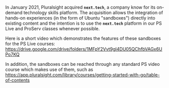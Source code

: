 In January 2021, Pluralsight acquired __`next.tech`__, a company know for its on-demand technology skills platform. The acquisition allows the integration of hands-on experiences (in the form of Ubuntu "sandboxes") directly into existing content and the intention is to use the __`next.tech`__ platform in our PS Live and ProServ classes whenever possible.

Here is a short video which demonstrates the features of these sandboxes for the PS Live courses: https://drive.google.com/drive/folders/1MFpY2Vvt9gI4DU05QChfbVAGx6UPo7KQ

In addition, the sandboxes can be reached through any standard PS video course which makes use of them, such as https://app.pluralsight.com/library/courses/getting-started-with-go/table-of-contents
